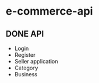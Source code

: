 # e-commerce-api

## DONE API

-   Login
-   Register
-   Seller application
-   Category
-   Business
